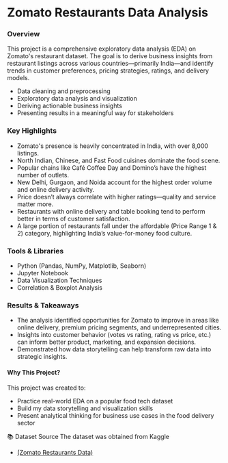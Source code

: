 # Zomato Restaurants Data Analysis

### Overview
This project is a comprehensive exploratory data analysis (EDA) on Zomato's restaurant dataset. The goal is to derive business insights from restaurant listings across various countries—primarily India—and identify trends in customer preferences, pricing strategies, ratings, and delivery models.
- Data cleaning and preprocessing
- Exploratory data analysis and visualization
- Deriving actionable business insights
- Presenting results in a meaningful way for stakeholders

### Key Highlights
- Zomato's presence is heavily concentrated in India, with over 8,000 listings.
- North Indian, Chinese, and Fast Food cuisines dominate the food scene.
- Popular chains like Café Coffee Day and Domino’s have the highest number of outlets.
- New Delhi, Gurgaon, and Noida account for the highest order volume and online delivery activity.
- Price doesn’t always correlate with higher ratings—quality and service matter more.
- Restaurants with online delivery and table booking tend to perform better in terms of customer satisfaction.
- A large portion of restaurants fall under the affordable (Price Range 1 & 2) category, highlighting India’s value-for-money food culture.

### Tools & Libraries
- Python (Pandas, NumPy, Matplotlib, Seaborn)
- Jupyter Notebook
- Data Visualization Techniques
- Correlation & Boxplot Analysis

### Results & Takeaways
- The analysis identified opportunities for Zomato to improve in areas like online delivery, premium pricing segments, and underrepresented cities.
- Insights into customer behavior (votes vs rating, rating vs price, etc.) can inform better product, marketing, and expansion decisions.
- Demonstrated how data storytelling can help transform raw data into strategic insights.

#### Why This Project?
This project was created to:
- Practice real-world EDA on a popular food tech dataset
- Build my data storytelling and visualization skills
- Present analytical thinking for business use cases in the food delivery sector

📚 Dataset Source
The dataset was obtained from Kaggle
- <a href = "https://www.kaggle.com/datasets/shrutimehta/zomato-restaurants-data/data">(Zomato Restaurants Data)</a>
